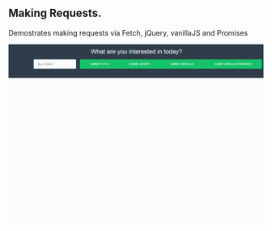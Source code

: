 ## Making Requests.

Demostrates making requests via Fetch, jQuery, vanillaJS and Promises

![gif](https://github.com/Jlevett/AJAX-Fetch-VJS-jQuery/blob/master/requests.gif)

